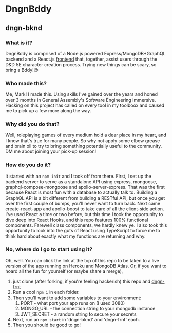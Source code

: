# DngnBddy
## dngn-bknd

### What is it?

DngnBddy is comprised of a Node.js powered Express/MongoDB+GraphQL
backend and a React.js [frontend](https://github.com/DarbyBohnWulf/dngn-frnt) that, together, assist users through the D&D 5E character 
creation process. Trying new things can be scary, so bring a
Bddy!:wink:

### Who made this?

Me, Mark! I made this. Using skills I've gained over the years and honed over 3 months in General Assembly's Software Engineering Immersive. Hacking on this project has called on every tool in my toolboox and caused me to pick up a few more along the way.

### Why did you do that?

Well, roleplaying games of every medium hold a dear place in my heart,
and I know that's true for many people. So why not apply some elbow
grease and brain oil to try to bring something potentially useful to 
the community. DM me about joining your pick-up session!

### How do you do it?

It started with an `npm init` and I took off from there. First, I set
up the backend server to serve as a standalone API using express,
mongoose, graphql-compose-mongoose and apollo-server-express. That was
the first because React is most fun with a database to actually talk
to. Building a GraphQL API is a bit different from building a RESTful
API, but once you get over the first couple of bumps, you'll never
want to turn back.
Next came create-react-app and apollo-boost to take care of all 
the client-side action. I've used React a time or two before, but this
time I took the opportunity to dive deep into React Hooks, and this
repo features 100% functional components. Farewell class components, we
hardly knew ye. I also took this opportunity to look into the guts of
React using TypeScript to force me to think hard about exactly what my
functions are returning and why.

### No, where do I go to start using it?

Oh, well. You can click the link at the top of this repo to be taken to
a live version of the app running on Heroku and MongoDB Atlas. Or, if
you want to hoard all the fun for yourself (or maybe share a merge),

1.  just clone (after forking, if you're feeling hackerish) this repo and [dngn-frnt](https://github.com/DarbyBohnWulf/dngn-frnt)
2.   Run a cool `npm i` in each folder.
3.   Then you'll want to add some variables to your environment:
     1.   PORT - what port your app runs on (I used 3080)
     2.   MONGO_URL - the connection string to your mongodb instance
     3.   JWT_SECRET - a random string to secure your secrets
4.   Next, run an `npm start` in 'dngn-bknd' and 'dngn-frnt' each.
5.   Then you should be good to go!
